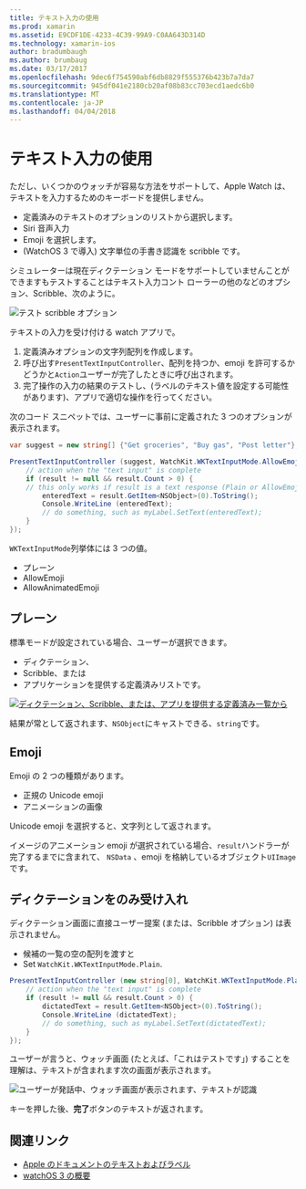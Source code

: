```yaml
---
title: テキスト入力の使用
ms.prod: xamarin
ms.assetid: E9CDF1DE-4233-4C39-99A9-C0AA643D314D
ms.technology: xamarin-ios
author: bradumbaugh
ms.author: brumbaug
ms.date: 03/17/2017
ms.openlocfilehash: 9dec6f754590abf6db8829f555376b423b7a7da7
ms.sourcegitcommit: 945df041e2180cb20af08b83cc703ecd1aedc6b0
ms.translationtype: MT
ms.contentlocale: ja-JP
ms.lasthandoff: 04/04/2018
---
```

# <a name="working-with-text-input"></a>テキスト入力の使用

ただし、いくつかのウォッチが容易な方法をサポートして、Apple Watch は、テキストを入力するためのキーボードを提供しません。

- 定義済みのテキストのオプションのリストから選択します。
- Siri 音声入力
- Emoji を選択します。
- (WatchOS 3 で導入) 文字単位の手書き認識を scribble です。

シミュレーターは現在ディクテーション モードをサポートしていませんことができますもテストすることはテキスト入力コント ローラーの他のなどのオプション、Scribble、次のように。

![](text-input-images/textinput-sml.png "テスト scribble オプション")

テキストの入力を受け付ける watch アプリで。

1. 定義済みオプションの文字列配列を作成します。
2. 呼び出す`PresentTextInputController`、配列を持つか、emoji を許可するかどうかと`Action`ユーザーが完了したときに呼び出されます。
3. 完了操作の入力の結果のテストし、(ラベルのテキスト値を設定する可能性があります)、アプリで適切な操作を行ってください。

次のコード スニペットでは、ユーザーに事前に定義された 3 つのオプションが表示されます。

```csharp
var suggest = new string[] {"Get groceries", "Buy gas", "Post letter"};

PresentTextInputController (suggest, WatchKit.WKTextInputMode.AllowEmoji, (result) => {
    // action when the "text input" is complete
    if (result != null && result.Count > 0) {
    // this only works if result is a text response (Plain or AllowEmoji)
        enteredText = result.GetItem<NSObject>(0).ToString();
        Console.WriteLine (enteredText);
        // do something, such as myLabel.SetText(enteredText);
    }
});
```

`WKTextInputMode`列挙体には 3 つの値。

- プレーン
- AllowEmoji
- AllowAnimatedEmoji

## <a name="plain"></a>プレーン

標準モードが設定されている場合、ユーザーが選択できます。

- ディクテーション、
- Scribble、または
- アプリケーションを提供する定義済みリストです。

[![](text-input-images/plain-scribble-sml.png "ディクテーション、Scribble、または、アプリを提供する定義済み一覧から")](text-input-images/plain-scribble.png#lightbox)

結果が常として返されます、`NSObject`にキャストできる、`string`です。

## <a name="emoji"></a>Emoji

Emoji の 2 つの種類があります。

- 正規の Unicode emoji
- アニメーションの画像

Unicode emoji を選択すると、文字列として返されます。

イメージのアニメーション emoji が選択されている場合、`result`ハンドラーが完了するまでに含まれて、 `NSData` 、emoji を格納しているオブジェクト`UIImage`です。

## <a name="accepting-dictation-only"></a>ディクテーションをのみ受け入れ

ディクテーション画面に直接ユーザー提案 (または、Scribble オプション) は表示されません。

- 候補の一覧の空の配列を渡すと
- Set `WatchKit.WKTextInputMode.Plain`.

```csharp
PresentTextInputController (new string[0], WatchKit.WKTextInputMode.Plain, (result) => {
    // action when the "text input" is complete
    if (result != null && result.Count > 0) {
        dictatedText = result.GetItem<NSObject>(0).ToString();
        Console.WriteLine (dictatedText);
        // do something, such as myLabel.SetText(dictatedText);
    }
});
```

ユーザーが言うと、ウォッチ画面 (たとえば、「これはテストです」) することを理解は、テキストが含まれます次の画面が表示されます。

![](text-input-images/dictation.png "ユーザーが発話中、ウォッチ画面が表示されます、テキストが認識")

キーを押した後、**完了**ボタンのテキストが返されます。



## <a name="related-links"></a>関連リンク

- [Apple のドキュメントのテキストおよびラベル](https://developer.apple.com/library/ios/documentation/General/Conceptual/WatchKitProgrammingGuide/TextandLabels.html)
- [watchOS 3 の概要](~/ios/watchos/platform/introduction-to-watchos3/index.md)
